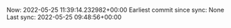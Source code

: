 Now: 2022-05-25 11:39:14.232982+00:00 Earliest commit since sync: None Last sync: 2022-05-25 09:48:56+00:00
